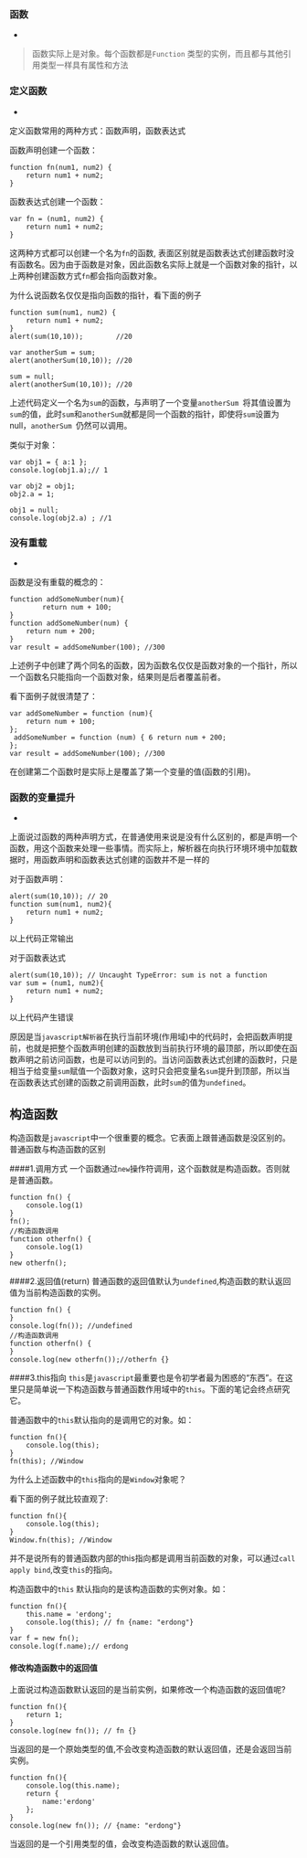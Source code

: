 ### 函数
-
>函数实际上是对象。每个函数都是`Function` 类型的实例，而且都与其他引用类型一样具有属性和方法

### 定义函数
-

定义函数常用的两种方式：函数声明，函数表达式

函数声明创建一个函数：

```
function fn(num1, num2) {
	return num1 + num2;
}
```
函数表达式创建一个函数：

```
var fn = (num1, num2) {
	return num1 + num2;
}
```
这两种方式都可以创建一个名为`fn`的函数, 表面区别就是函数表达式创建函数时没有函数名。因为由于函数是对象，因此函数名实际上就是一个函数对象的指针，以上两种创建函数方式`fn`都会指向函数对象。

为什么说函数名仅仅是指向函数的指针，看下面的例子

```
function sum(num1, num2) {
	return num1 + num2;
}
alert(sum(10,10));        //20

var anotherSum = sum;
alert(anotherSum(10,10)); //20

sum = null;
alert(anotherSum(10,10)); //20
```
上述代码定义一个名为`sum`的函数，与声明了一个变量`anotherSum `将其值设置为`sum`的值，此时`sum`和`anotherSum`就都是同一个函数的指针，即使将`sum`设置为null，`anotherSum `仍然可以调用。



类似于对象：

```
var obj1 = { a:1 };
console.log(obj1.a);// 1

var obj2 = obj1;
obj2.a = 1;

obj1 = null;
console.log(obj2.a) ; //1
```
### 没有重载
-

函数是没有重载的概念的：

```
function addSomeNumber(num){
        return num + 100;
}
function addSomeNumber(num) {
    return num + 200;
}
var result = addSomeNumber(100); //300
```
上述例子中创建了两个同名的函数，因为函数名仅仅是函数对象的一个指针，所以一个函数名只能指向一个函数对象，结果则是后者覆盖前者。

看下面例子就很清楚了：

```
var addSomeNumber = function (num){
    return num + 100;
};
 addSomeNumber = function (num) { 6 return num + 200;
};
var result = addSomeNumber(100); //300
```
在创建第二个函数时是实际上是覆盖了第一个变量的值(函数的引用)。

### 函数的变量提升
-

上面说过函数的两种声明方式，在普通使用来说是没有什么区别的，都是声明一个函数，用这个函数来处理一些事情。而实际上，解析器在向执行环境环境中加载数据时，用函数声明和函数表达式创建的函数并不是一样的

对于函数声明：

```
alert(sum(10,10)); // 20
function sum(num1, num2){
    return num1 + num2;
}
```
以上代码正常输出

对于函数表达式

```
alert(sum(10,10)); // Uncaught TypeError: sum is not a function
var sum = (num1, num2){
    return num1 + num2;
}
```
以上代码产生错误

原因是当`javascript解析器`在执行当前环境(作用域)中的代码时，会把函数声明提前，也就是把整个函数声明创建的函数放到当前执行环境的最顶部，所以即使在函数声明之前访问函数，也是可以访问到的。当访问函数表达式创建的函数时，只是相当于给变量`sum`赋值一个函数对象，这时只会把变量名`sum`提升到顶部，所以当在函数表达式创建的函数之前调用函数，此时`sum`的值为`undefined`。

构造函数
-
构造函数是`javascript`中一个很重要的概念。它表面上跟普通函数是没区别的。
普通函数与构造函数的区别

####1.调用方式
一个函数通过`new`操作符调用，这个函数就是构造函数。否则就是普通函数。

```
function fn() {
    console.log(1)
}
fn();
//构造函数调用
function otherfn() {
    console.log(1)
}
new otherfn();
```

####2.返回值(return)
普通函数的返回值默认为`undefined`,构造函数的默认返回值为当前构造函数的实例。

```
function fn() {
}
console.log(fn()); //undefined
//构造函数调用
function otherfn() {
}
console.log(new otherfn());//otherfn {}
```

####3.this指向
`this`是`javascript`最重要也是令初学者最为困惑的“东西”。在这里只是简单说一下构造函数与普通函数作用域中的`this`。下面的笔记会终点研究它。

普通函数中的`this`默认指向的是调用它的对象。如：

```
function fn(){
	console.log(this);
}
fn(this); //Window 
```
为什么上述函数中的`this`指向的是`Window`对象呢？

看下面的例子就比较直观了:

```
function fn(){
	console.log(this);
}
Window.fn(this); //Window 
```

并不是说所有的普通函数内部的this指向都是调用当前函数的对象，可以通过`call apply bind`,改变`this`的指向。

构造函数中的`this` 默认指向的是该构造函数的实例对象。如：

```
function fn(){
	this.name = 'erdong';
	console.log(this); // fn {name: "erdong"}
}
var f = new fn();
console.log(f.name);// erdong
```

#### 修改构造函数中的返回值

上面说过构造函数默认返回的是当前实例，如果修改一个构造函数的返回值呢?

```
function fn(){
	return 1;
}
console.log(new fn()); // fn {}
```
当返回的是一个原始类型的值,不会改变构造函数的默认返回值，还是会返回当前实例。

```
function fn(){
	console.log(this.name);
	return {
		name:'erdong'
	};
}
console.log(new fn()); // {name: "erdong"}
```
当返回的是一个引用类型的值，会改变构造函数的默认返回值。







